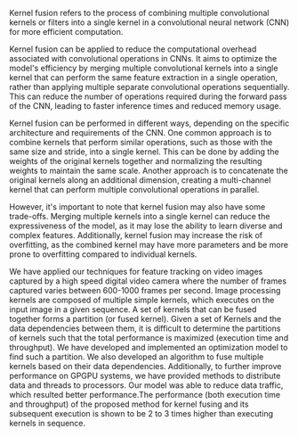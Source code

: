 
Kernel fusion refers to the process of combining multiple convolutional kernels or filters into a single kernel in a convolutional neural network (CNN) for more efficient computation.

Kernel fusion can be applied to reduce the computational overhead associated with convolutional operations in CNNs. It aims to optimize the model's efficiency by merging multiple convolutional kernels into a single kernel that can perform the same feature extraction in a single operation, rather than applying multiple separate convolutional operations sequentially. This can reduce the number of operations required during the forward pass of the CNN, leading to faster inference times and reduced memory usage.


Kernel fusion can be performed in different ways, depending on the specific architecture and requirements of the CNN. One common approach is to combine kernels that perform similar operations, such as those with the same size and stride, into a single kernel. This can be done by adding the weights of the original kernels together and normalizing the resulting weights to maintain the same scale. Another approach is to concatenate the original kernels along an additional dimension, creating a multi-channel kernel that can perform multiple convolutional operations in parallel.

However, it's important to note that kernel fusion may also have some trade-offs. Merging multiple kernels into a single kernel can reduce the expressiveness of the model, as it may lose the ability to learn diverse and complex features. Additionally, kernel fusion may increase the risk of overfitting, as the combined kernel may have more parameters and be more prone to overfitting compared to individual kernels.

We have applied our techniques for feature tracking on video images captured by a high speed digital video camera where the number of frames captured varies between 600-1000 frames per second. Image processing kernels are composed of multiple simple kernels, which executes on the input image in a given sequence. A set of kernels that can be fused together forms a partition (or fused kernel). Given a set of Kernels and the data dependencies between them, it is difficult to determine the partitions of kernels such that the total performance is maximized (execution time and throughput). We have developed and implemented an optimization model to find such a partition. We also developed an algorithm to fuse multiple kernels based on their data dependencies. Additionally, to further improve performance on GPGPU systems, we have provided methods to distribute data and threads to processors. Our model was able to reduce data traffic, which resulted better performance.The performance (both execution time and throughput) of the proposed method for kernel fusing and its subsequent execution is shown to be 2 to 3 times higher than executing kernels in sequence.



